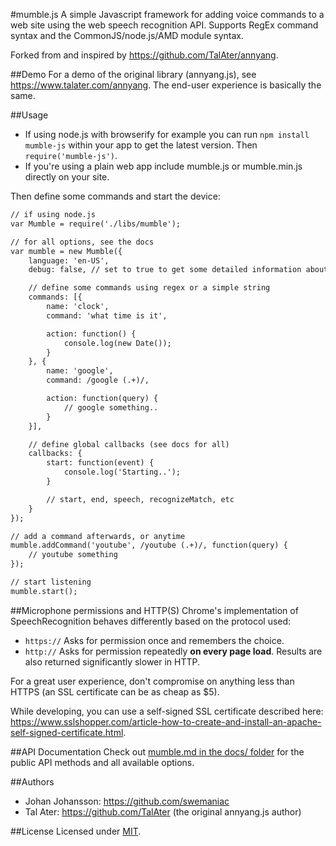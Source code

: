 #mumble.js
A simple Javascript framework for adding voice commands to a web site using the web speech recognition API.
Supports RegEx command syntax and the CommonJS/node.js/AMD module syntax.

Forked from and inspired by https://github.com/TalAter/annyang.

##Demo
For a demo of the original library (annyang.js), see https://www.talater.com/annyang. The end-user experience is basically the same.

##Usage
- If using node.js with browserify for example you can run `npm install mumble-js` within your app to get the latest version. Then `require('mumble-js')`.
- If you're using a plain web app include mumble.js or mumble.min.js directly on your site.

Then define some commands and start the device:

````html
// if using node.js
var Mumble = require('./libs/mumble');

// for all options, see the docs
var mumble = new Mumble({
	language: 'en-US',
	debug: false, // set to true to get some detailed information about what's going on

	// define some commands using regex or a simple string
	commands: [{
		name: 'clock',
		command: 'what time is it',

		action: function() {
			console.log(new Date());
		}
	}, {
		name: 'google',
		command: /google (.+)/,

		action: function(query) {
			// google something..
		}
	}],

	// define global callbacks (see docs for all)
	callbacks: {
		start: function(event) {
			console.log('Starting..');
		}

		// start, end, speech, recognizeMatch, etc
	}
});

// add a command afterwards, or anytime
mumble.addCommand('youtube', /youtube (.+)/, function(query) {
	// youtube something
});

// start listening
mumble.start();
````

##Microphone permissions and HTTP(S)
Chrome's implementation of SpeechRecognition behaves differently based on the protocol used:

- `https://` Asks for permission once and remembers the choice.
- `http://`  Asks for permission repeatedly **on every page load**. Results are also returned significantly slower in HTTP.

For a great user experience, don't compromise on anything less than HTTPS (an SSL certificate can be as cheap as $5).

While developing, you can use a self-signed SSL certificate described here: https://www.sslshopper.com/article-how-to-create-and-install-an-apache-self-signed-certificate.html.

##API Documentation
Check out [mumble.md in the docs/ folder](https://github.com/swemaniac/mumble/blob/master/docs/mumble.md) for the public API methods and all available options.

##Authors
- Johan Johansson: https://github.com/swemaniac
- Tal Ater: https://github.com/TalAter (the original annyang.js author)

##License
Licensed under [MIT](https://github.com/swemaniac/mumble/blob/master/LICENSE).